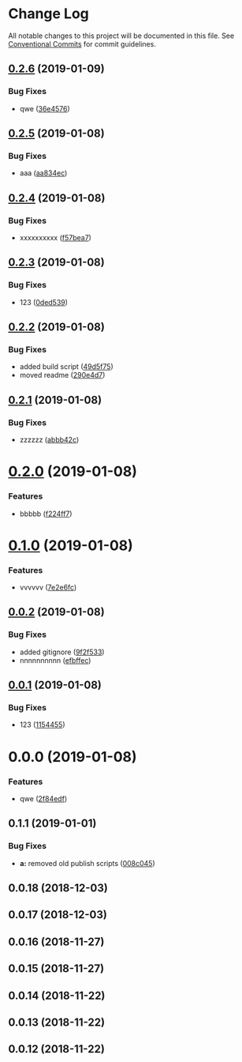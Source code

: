 # Change Log

All notable changes to this project will be documented in this file.
See [Conventional Commits](https://conventionalcommits.org) for commit guidelines.

## [0.2.6](https://github.com/nspire909/ng-timer/compare/@devrec/ng-timer@0.2.5...@devrec/ng-timer@0.2.6) (2019-01-09)


### Bug Fixes

* qwe ([36e4576](https://github.com/nspire909/ng-timer/commit/36e4576))





## [0.2.5](https://github.com/nspire909/ng-timer/compare/@devrec/ng-timer@0.2.4...@devrec/ng-timer@0.2.5) (2019-01-08)


### Bug Fixes

* aaa ([aa834ec](https://github.com/nspire909/ng-timer/commit/aa834ec))





## [0.2.4](https://github.com/nspire909/ng-timer/compare/@devrec/ng-timer@0.2.3...@devrec/ng-timer@0.2.4) (2019-01-08)


### Bug Fixes

* xxxxxxxxxx ([f57bea7](https://github.com/nspire909/ng-timer/commit/f57bea7))





## [0.2.3](https://github.com/nspire909/ng-timer/compare/@devrec/ng-timer@0.2.2...@devrec/ng-timer@0.2.3) (2019-01-08)


### Bug Fixes

* 123 ([0ded539](https://github.com/nspire909/ng-timer/commit/0ded539))





## [0.2.2](https://github.com/nspire909/ng-timer/compare/@devrec/ng-timer@0.2.1...@devrec/ng-timer@0.2.2) (2019-01-08)


### Bug Fixes

* added build script ([49d5f75](https://github.com/nspire909/ng-timer/commit/49d5f75))
* moved readme ([290e4d7](https://github.com/nspire909/ng-timer/commit/290e4d7))





## [0.2.1](https://github.com/nspire909/ng-timer/compare/@devrec/ng-timer@0.2.0...@devrec/ng-timer@0.2.1) (2019-01-08)


### Bug Fixes

* zzzzzz ([abbb42c](https://github.com/nspire909/ng-timer/commit/abbb42c))





# [0.2.0](https://github.com/nspire909/ng-timer/compare/@devrec/ng-timer@0.1.0...@devrec/ng-timer@0.2.0) (2019-01-08)


### Features

* bbbbb ([f224ff7](https://github.com/nspire909/ng-timer/commit/f224ff7))





# [0.1.0](https://github.com/nspire909/ng-timer/compare/@devrec/ng-timer@0.0.2...@devrec/ng-timer@0.1.0) (2019-01-08)


### Features

* vvvvvv ([7e2e6fc](https://github.com/nspire909/ng-timer/commit/7e2e6fc))





## [0.0.2](https://github.com/nspire909/ng-timer/compare/@devrec/ng-timer@0.0.1...@devrec/ng-timer@0.0.2) (2019-01-08)


### Bug Fixes

* added gitignore ([9f2f533](https://github.com/nspire909/ng-timer/commit/9f2f533))
* nnnnnnnnnn ([efbffec](https://github.com/nspire909/ng-timer/commit/efbffec))





## [0.0.1](https://github.com/nspire909/ng-timer/compare/@devrec/ng-timer@0.0.0...@devrec/ng-timer@0.0.1) (2019-01-08)


### Bug Fixes

* 123 ([1154455](https://github.com/nspire909/ng-timer/commit/1154455))





# 0.0.0 (2019-01-08)


### Features

* qwe ([2f84edf](https://github.com/nspire909/ng-timer/commit/2f84edf))



## 0.1.1 (2019-01-01)


### Bug Fixes

* **a:** removed old publish scripts ([008c045](https://github.com/nspire909/ng-timer/commit/008c045))



## 0.0.18 (2018-12-03)



## 0.0.17 (2018-12-03)



## 0.0.16 (2018-11-27)



## 0.0.15 (2018-11-27)



## 0.0.14 (2018-11-22)



## 0.0.13 (2018-11-22)



## 0.0.12 (2018-11-22)
